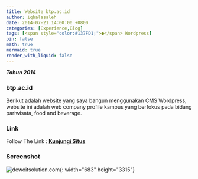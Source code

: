 ```yaml
---
title: Website btp.ac.id
author: iqbalasaleh
date: 2014-07-21 14:00:00 +0800
categories: [Experience,Blog]
tags: [<span style="color:#137FD1;">●</span> Wordpress]
pin: false
math: true
mermaid: true
render_with_liquid: false
---
```


***Tahun 2014***

### btp.ac.id
Berikut adalah website yang saya bangun menggunakan CMS Wordpress, website ini adalah web company profile kampus yang berfokus pada bidang pariwisata, food and beverage.

### Link
Follow The Link : [**Kunjungi Situs**](https://btp.ac.id/)

### Screenshot
![dewoitsolution.com](/assets/img/posts_images/BTP.png){: width="683" height="3315"}